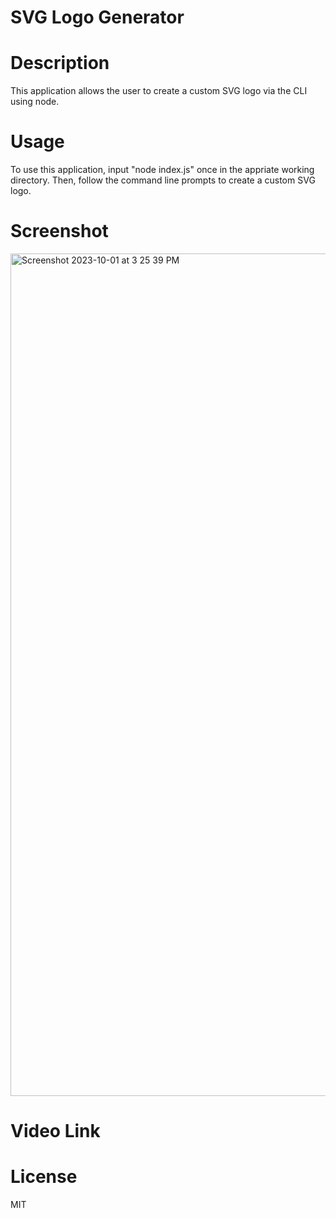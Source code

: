 # SVG Logo Generator

# Description

This application allows the user to create a custom SVG logo via the CLI using node.

# Usage

To use this application, input "node index.js" once in the appriate working directory. Then, follow the command line prompts to create a custom SVG logo.

# Screenshot

<img width="1348" alt="Screenshot 2023-10-01 at 3 25 39 PM" src="https://github.com/tmcmanus95/SVG-Logo-Generator/assets/122508345/190b22b2-fbfe-4c63-b8e5-d4bfc5975f65">

# Video Link

# License

MIT
